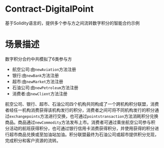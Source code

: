 # Contract-DigitalPoint

基于Solidity语言的，提供多个参与方之间流转数字积分的智能合约示例

# 场景描述

数字积分合约中共模拟了6类参与方

- 航空公司:由`newAviation`方法注册
- 银行:由`newBank`方法注册
- 超市:由`newMarket`方法注册
- 石油公司:由`newPetroleum`方法注册
- 消费者:由`newClient`方法注册

航空公司、银行、超市、石油公司四个机构共同构成了一个跨机构积分联盟，消费者经任一机构消费获得该机构发行的积分，消费者之间可将不同机构发行的积分通过`exchangepoints`方法进行交换，也可通过`pointstransaction`方法消耗积分兑换商品。商品通过`newCommodity`方法发布上市。消费者可通过乘坐航空公司参与积分活动的航班获得积分，也可通过银行信用卡消费获得积分，并使用获得的积分进行超市商品兑换或至加油站加油。积分联盟最终为石油公司或超市提供积分兑现，完成积分和客户资源的流转。


